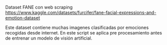 Dataset FANE con web scraping
https://www.kaggle.com/datasets/furcifer/fane-facial-expressions-and-emotion-dataset

Este dataset contiene muchas imagenes clasificadas por emociones recogidas desde internet.
En este script se aplica pre procesamiento antes de entrenar un modelo de visión artificial.
